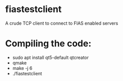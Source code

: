 # fiastestclient
A crude TCP client to connect to FIAS enabled servers

# Compiling the code:
- sudo apt install qt5-default qtcreator
- qmake
- make -j 6
- ./fiastestclient